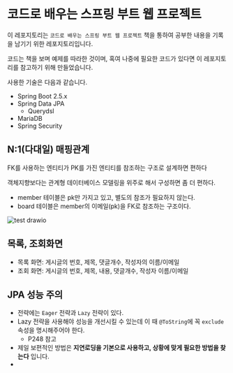 # 코드로 배우는 스프링 부트 웹 프로젝트

이 레포지토리는 `코드로 배우는 스프링 부트 웹 프로젝트` 책을 통하여 공부한 내용을 기록을 남기기 위한 레포지토리입니다.

코드는 책을 보며 예제를 따라한 것이며, 혹여 나중에 필요한 코드가 있다면 이 레포지토리를 참고하기 위해 만들었습니다.

사용한 기술은 다음과 같습니다.

- Spring Boot 2.5.x
- Spring Data JPA
    - Querydsl
- MariaDB
- Spring Security

## N:1(다대일) 매핑관계

FK를 사용하는 엔티티가 PK를 가진 엔티티를 참조하는 구조로 설계하면 편하다

객체지향보다는 관계형 데이터베이스 모델링을 위주로 해서 구성하면 좀 더 편하다.

- member 테이블은 pk만 가지고 있고, 별도의 참조가 필요하지 않는다.
- board 테이블은 member의 이메일(pk)을 FK로 참조하는 구조이다.

![test drawio](https://user-images.githubusercontent.com/55525868/151691119-d4a899cd-6956-4d41-a8bd-6bdd9cc84d1e.png)

## 목록, 조회화면

- 목록 화면: 게시글의 번호, 제목, 댓글개수, 작성자의 이름/이메일
- 조회 화면: 게시글의 번호, 제목, 내용, 댓글개수, 작성자 이름/이메일

## JPA 성능 주의

- 전략에는 `Eager` 전략과 `Lazy` 전략이 있다.
- Lazy 전략을 사용해야 성능을 개선시킬 수 있는데 이 때 `@ToString`에 꼭 `exclude` 속성을 명시해주어야 한다.
  - P248 참고
- 제일 보편적인 방법은 **지연로딩을 기본으로 사용하고, 상황에 맞게 필요한 방법을 찾는다** 입니다.
- 